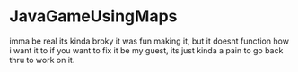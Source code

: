 # JavaGameUsingMaps
imma be real its kinda broky it was fun making it, but it doesnt function how i want it to if you want to fix it be my guest, its just kinda a pain to go back thru to work on it.
